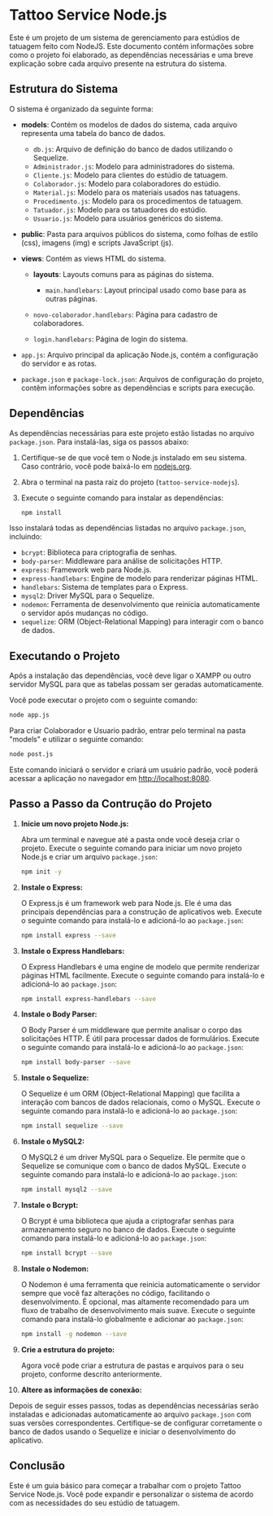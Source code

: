 # Tattoo Service Node.js

Este é um projeto de um sistema de gerenciamento para estúdios de tatuagem feito com NodeJS. Este documento contém informações sobre como o projeto foi elaborado, as dependências necessárias e uma breve explicação sobre cada arquivo presente na estrutura do sistema.

## Estrutura do Sistema

O sistema é organizado da seguinte forma:

- **models**: Contém os modelos de dados do sistema, cada arquivo representa uma tabela do banco de dados.

  - `db.js`: Arquivo de definição do banco de dados utilizando o Sequelize.
  - `Administrador.js`: Modelo para administradores do sistema.
  - `Cliente.js`: Modelo para clientes do estúdio de tatuagem.
  - `Colaborador.js`: Modelo para colaboradores do estúdio.
  - `Material.js`: Modelo para os materiais usados nas tatuagens.
  - `Procedimento.js`: Modelo para os procedimentos de tatuagem.
  - `Tatuador.js`: Modelo para os tatuadores do estúdio.
  - `Usuario.js`: Modelo para usuários genéricos do sistema.

- **public**: Pasta para arquivos públicos do sistema, como folhas de estilo (css), imagens (img) e scripts JavaScript (js).

- **views**: Contém as views HTML do sistema.

  - **layouts**: Layouts comuns para as páginas do sistema.
    - `main.handlebars`: Layout principal usado como base para as outras páginas.

  - `novo-colaborador.handlebars`: Página para cadastro de colaboradores.
  - `login.handlebars`: Página de login do sistema.

- `app.js`: Arquivo principal da aplicação Node.js, contém a configuração do servidor e as rotas.

- `package.json` e `package-lock.json`: Arquivos de configuração do projeto, contêm informações sobre as dependências e scripts para execução.

## Dependências

As dependências necessárias para este projeto estão listadas no arquivo `package.json`. Para instalá-las, siga os passos abaixo:

1. Certifique-se de que você tem o Node.js instalado em seu sistema. Caso contrário, você pode baixá-lo em [nodejs.org](https://nodejs.org/).

2. Abra o terminal na pasta raiz do projeto (`tattoo-service-nodejs`).

3. Execute o seguinte comando para instalar as dependências:

   ```bash
   npm install
   ```

Isso instalará todas as dependências listadas no arquivo `package.json`, incluindo:

- `bcrypt`: Biblioteca para criptografia de senhas.
- `body-parser`: Middleware para análise de solicitações HTTP.
- `express`: Framework web para Node.js.
- `express-handlebars`: Engine de modelo para renderizar páginas HTML.
- `handlebars`: Sistema de templates para o Express.
- `mysql2`: Driver MySQL para o Sequelize.
- `nodemon`: Ferramenta de desenvolvimento que reinicia automaticamente o servidor após mudanças no código.
- `sequelize`: ORM (Object-Relational Mapping) para interagir com o banco de dados.

## Executando o Projeto

Após a instalação das dependências, você deve ligar o XAMPP ou outro servidor MySQL para que as tabelas possam ser geradas automaticamente.

Você pode executar o projeto com o seguinte comando:

```bash
node app.js
```

Para criar Colaborador e Usuario padrão, entrar pelo terminal na pasta "models" e utilizar o seguinte comando:

```bash
node post.js
```

Este comando iniciará o servidor e criará um usuário padrão, você poderá acessar a aplicação no navegador em [http://localhost:8080](http://localhost:8080).

## Passo a Passo da Contrução do Projeto

1. **Inicie um novo projeto Node.js:**

   Abra um terminal e navegue até a pasta onde você deseja criar o projeto. Execute o seguinte comando para iniciar um novo projeto Node.js e criar um arquivo `package.json`:

   ```bash
   npm init -y
   ```

2. **Instale o Express:**

   O Express.js é um framework web para Node.js. Ele é uma das principais dependências para a construção de aplicativos web. Execute o seguinte comando para instalá-lo e adicioná-lo ao `package.json`:

   ```bash
   npm install express --save
   ```

3. **Instale o Express Handlebars:**

   O Express Handlebars é uma engine de modelo que permite renderizar páginas HTML facilmente. Execute o seguinte comando para instalá-lo e adicioná-lo ao `package.json`:

   ```bash
   npm install express-handlebars --save
   ```

4. **Instale o Body Parser:**

   O Body Parser é um middleware que permite analisar o corpo das solicitações HTTP. É útil para processar dados de formulários. Execute o seguinte comando para instalá-lo e adicioná-lo ao `package.json`:

   ```bash
   npm install body-parser --save
   ```

5. **Instale o Sequelize:**

   O Sequelize é um ORM (Object-Relational Mapping) que facilita a interação com bancos de dados relacionais, como o MySQL. Execute o seguinte comando para instalá-lo e adicioná-lo ao `package.json`:

   ```bash
   npm install sequelize --save
   ```

6. **Instale o MySQL2:**

   O MySQL2 é um driver MySQL para o Sequelize. Ele permite que o Sequelize se comunique com o banco de dados MySQL. Execute o seguinte comando para instalá-lo e adicioná-lo ao `package.json`:

   ```bash
   npm install mysql2 --save
   ```

7. **Instale o Bcrypt:**

   O Bcrypt é uma biblioteca que ajuda a criptografar senhas para armazenamento seguro no banco de dados. Execute o seguinte comando para instalá-lo e adicioná-lo ao `package.json`:

   ```bash
   npm install bcrypt --save
   ```

8. **Instale o Nodemon:**

   O Nodemon é uma ferramenta que reinicia automaticamente o servidor sempre que você faz alterações no código, facilitando o desenvolvimento. É opcional, mas altamente recomendado para um fluxo de trabalho de desenvolvimento mais suave. Execute o seguinte comando para instalá-lo globalmente e adicionar ao `package.json`:

   ```bash
   npm install -g nodemon --save
   ```

9. **Crie a estrutura do projeto:**

   Agora você pode criar a estrutura de pastas e arquivos para o seu projeto, conforme descrito anteriormente.


10. **Altere as informações de conexão:**

   Depois de seguir esses passos, todas as dependências necessárias serão instaladas e adicionadas automaticamente ao arquivo `package.json` com suas versões correspondentes. Certifique-se de configurar corretamente o banco de dados usando o Sequelize e iniciar o desenvolvimento do aplicativo.

## Conclusão

Este é um guia básico para começar a trabalhar com o projeto Tattoo Service Node.js. Você pode expandir e personalizar o sistema de acordo com as necessidades do seu estúdio de tatuagem.
